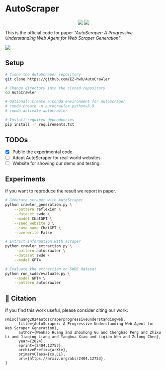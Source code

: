 # AutoScraper

<div align="center">
    <a href="https://arxiv.org/pdf/2404.12753.pdf"><img src="assets/Paper-Arxiv-orange.svg" ></a>
    <a href="https://hits.seeyoufarm.com"><img src="https://hits.seeyoufarm.com/api/count/incr/badge.svg?url=https%3A%2F%2Fgithub.com%2FEZ-hwh%2FAutoCrawler&count_bg=%2379C83D&title_bg=%23555555&icon=&icon_color=%23E7E7E7&title=hits&edge_flat=false"/></a>
    <!-- <a href="https://twitter.com/xuhaiya2483846/status/1654640739010351106"><img src='assets/-twitter-blue.svg'></a> -->
</div>


This is the official code for paper *"AutoScraper: A Progressive Understanding Web Agent for Web Scraper Generation"*.


![](assets/Framework.png)
## Setup 
```bash
# Clone the AutoScraper repository
git clone https://github.com/EZ-hwh/AutoCrawler

# Change directory into the cloned repository
cd AutoCrawler

# Optional: Create a Conda environment for AutoScraper
# conda create -n autocrawler python=3.9
# conda activate autocrawler

# Install required dependencies
pip install -r requirements.txt
```

## TODOs

- [x] Public the experimental code.
- [ ] Adapt AutoScraper for real-world websites.
- [ ] Website for showing our demo and testing.

## Experiments
If you want to reproduce the result we report in paper.

```bash
# Generate scraper with AutoScraper
python crawler_generation.py \
    --pattern reflexion \
    --dataset swde \
    --model ChatGPT \
    --seed_website 3 \
    --save_name ChatGPT \
    --overwrite False

# Extract information with scraper
python crawler_extraction.py \
    --pattern autocrawler \
    --dataset swde \
    --model GPT4

# Evaluate the extraction on SWDE dataset
python run_swde/evaluate.py \
    --model GPT4 \
    --pattern autocrawler
```

## 📝 Citation
If you find this work useful, please consider citing our work:
```
@misc{huang2024autoscraperprogressiveunderstandingweb,
      title={AutoScraper: A Progressive Understanding Web Agent for Web Scraper Generation}, 
      author={Wenhao Huang and Zhouhong Gu and Chenghao Peng and Zhixu Li and Jiaqing Liang and Yanghua Xiao and Liqian Wen and Zulong Chen},
      year={2024},
      eprint={2404.12753},
      archivePrefix={arXiv},
      primaryClass={cs.CL},
      url={https://arxiv.org/abs/2404.12753}, 
}
```
